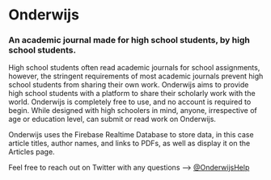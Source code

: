 # Onderwijs
### An academic journal made for high school students, by high school students.

High school students often read academic journals for school assignments, however, the stringent requirements of most academic journals prevent high school students from sharing their own work. Onderwijs aims to provide high school students with a platform to share their scholarly work with the world. Onderwijs is completely free to use, and no account is required to begin. While designed with high schoolers in mind, anyone, irrespective of age or education level, can submit or read work on Onderwijs.

Onderwijs uses the Firebase Realtime Database to store data, in this case article titles, author names, and links to PDFs, as well as display it on the Articles page.

Feel free to reach out on Twitter with any questions --> <a href="https://twitter.com/OnderwijsHelp" target="_blank">@OnderwijsHelp</a>

